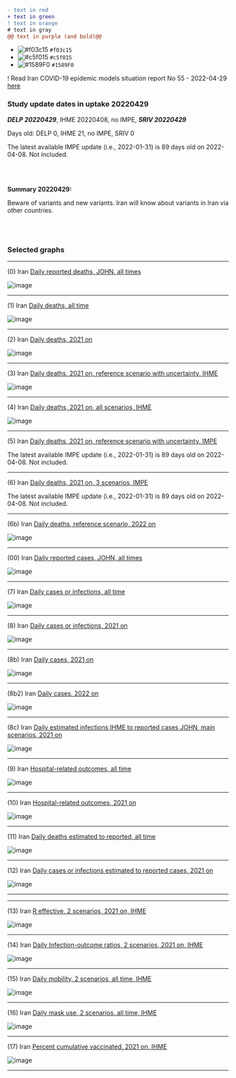 ```diff
- text in red
+ text in green
! text in orange
# text in gray
@@ text in purple (and bold)@@
```


- ![#f03c15](https://via.placeholder.com/15/f03c15/000000?text=+) `#f03c15`
- ![#c5f015](https://via.placeholder.com/15/c5f015/000000?text=+) `#c5f015`
- ![#1589F0](https://via.placeholder.com/15/1589F0/000000?text=+) `#1589F0`


! Read Iran COVID-19 epidemic models situation report No 55 - 2022-04-29 [here](https://github.com/pourmalek/covir2/blob/main/situation%20reports/55%20Iran%20COVID-19%20epidemic%20models%20situation%20report%20No%2055%20–%202022-04-29.pdf)

### Study update dates in uptake 20220429

**_DELP 20220429_**, IHME 20220408, no IMPE, **_SRIV 20220429_**

Days old: DELP 0, IHME 21, no IMPE, SRIV 0

The latest available IMPE update (i.e., 2022-01-31) is 89 days old on 2022-04-08. Not included.


<br/><br/> 

**Summary 20220429:**

Beware of variants and new variants. Iran will know about variants in Iran via other countries. 

<br/><br/> 


### Selected graphs

****

(0) Iran [Daily reported deaths, JOHN, all times](https://github.com/pourmalek/covir2/blob/main/20220429/output/graph%201%20COVID-19%20daily%20deaths%2C%20Iran%2C%20Johns%20Hopkins.pdf)

![image](https://user-images.githubusercontent.com/30849720/166081786-75424baa-4b18-4a27-bb60-5fd5486a7581.png)

****

(1) Iran [Daily deaths, all time](https://github.com/pourmalek/covir2/blob/main/20220429/output/graph%2011%20COVID-19%20daily%20deaths%2C%20Iran%2C%20reference%20scenarios%2C%20all%20time.pdf)

![image](https://user-images.githubusercontent.com/30849720/166081804-5557c38a-5c5c-469b-9efc-d977e1c77bec.png)

****

(2) Iran [Daily deaths, 2021 on](https://github.com/pourmalek/covir2/blob/main/20220429/output/graph%2012%20COVID-19%20daily%20deaths%2C%20Iran%2C%20reference%20scenarios.pdf)

![image](https://user-images.githubusercontent.com/30849720/166081830-88f383de-c379-4563-b9fe-ae7523d8ec3a.png)
 
****

(3) Iran [Daily deaths, 2021 on, reference scenario with uncertainty, IHME](https://github.com/pourmalek/covir2/blob/main/20220429/output/graph%2014%20COVID-19%20daily%20deaths%2C%20Iran%2C%20reference%20scenario%20with%20uncertainty%2C%20IHME.pdf)

![image](https://user-images.githubusercontent.com/30849720/166081932-6b349d47-c1f1-47cd-9da9-2c8980047e4f.png)

****

(4) Iran [Daily deaths, 2021 on, all scenarios, IHME](https://github.com/pourmalek/covir2/blob/main/20220429/output/graph%2015%20COVID-19%20daily%20deaths%2C%20Iran%2C%20all%20scenarios%2C%20IHME.pdf)

![image](https://user-images.githubusercontent.com/30849720/166082338-c108a3d9-6b77-457c-ad20-469fcb3b8b11.png)

****

(5) Iran [Daily deaths, 2021 on, reference scenario with uncertainty, IMPE](https://github.com/pourmalek/covir2/blob/main/20220429/output/graph%2016%20COVID-19%20daily%20deaths%2C%20Iran%2C%20reference%20scenario%20with%20uncertainty%2C%20IMPE.pdf)

The latest available IMPE update (i.e., 2022-01-31) is 89 days old on 2022-04-08. Not included.

****

(6) Iran [Daily deaths, 2021 on, 3 scenarios, IMPE](https://github.com/pourmalek/covir2/blob/main/20220429/output/graph%2017%20COVID-19%20daily%20deaths%2C%20Iran%2C%203%20scenarios%2C%20IMPE.pdf)

The latest available IMPE update (i.e., 2022-01-31) is 89 days old on 2022-04-08. Not included.

****

(6b) Iran [Daily deaths, reference scenario, 2022 on](https://github.com/pourmalek/covir2/blob/main/20220429/output/graph%2018%20COVID-19%20daily%20deaths%2C%20Iran%2C%20reference%20scenarios%2C%202022%20on.pdf)

![image](https://user-images.githubusercontent.com/30849720/166082374-2b6ec457-fdae-40e2-8d84-8da5b0e9f052.png)

****

(00) Iran [Daily reported cases, JOHN, all times](https://github.com/pourmalek/covir2/blob/main/20220429/output/graph%202%20COVID-19%20daily%20cases%2C%20Iran%2C%20Johns%20Hopkins.pdf)

![image](https://user-images.githubusercontent.com/30849720/166082404-e7ec4b3b-b7f6-47e6-9fce-6e9a0092283c.png)

****

(7) Iran [Daily cases or infections, all time](https://github.com/pourmalek/covir2/blob/main/20220429/output/graph%2021%20COVID-19%20daily%20cases%2C%20Iran%2C%20reference%20scenarios%2C%20all%20time.pdf)

![image](https://user-images.githubusercontent.com/30849720/166082441-3eb5aeb6-1ed6-489c-9d7b-b57e44c21d81.png)

****

(8) Iran [Daily cases or infections, 2021 on](https://github.com/pourmalek/covir2/blob/main/20220429/output/graph%2022%20COVID-19%20daily%20cases%2C%20Iran%2C%20reference%20scenarios.pdf)

![image](https://user-images.githubusercontent.com/30849720/166082491-6948b0f9-525a-4631-8afe-10822dc12fcc.png)
 
****

(8b) Iran [Daily cases, 2021 on](https://github.com/pourmalek/covir2/blob/main/20220429/output/graph%2022b%20COVID-19%20daily%20cases%2C%20Iran%2C%20reference%20scenarios.pdf)

![image](https://user-images.githubusercontent.com/30849720/166082534-aaa00256-ecb8-4b80-a38f-cafb83f3b4fd.png)
 
****

(8b2) Iran [Daily cases, 2022 on](https://github.com/pourmalek/covir2/blob/main/20220429/output/graph%2028%20COVID-19%20daily%20cases%2C%20Iran%2C%20reference%20scenarios%2C%202022%20on.pdf)

![image](https://user-images.githubusercontent.com/30849720/166082821-c9636676-35f9-4f45-8ffa-0770501382d6.png)

****

(8c) Iran [Daily estimated infections IHME to reported cases JOHN, main scenarios, 2021 on](https://github.com/pourmalek/covir2/blob/main/20220429/output/graph%2029%20C19%20daily%20estimated%20infections%20to%20reported%20cases%2C%20Iran%2C%20reference%20scenarios%202021.pdf)

![image](https://user-images.githubusercontent.com/30849720/166082856-3d6ff34e-9637-44b6-a31a-90a30b6b3b62.png)
 
****

(9) Iran [Hospital-related outcomes, all time](https://github.com/pourmalek/covir2/blob/main/20220429/output/graph%2071a%20COVID-19%20hospital-related%20outcomes%2C%20all%20time.pdf)

![image](https://user-images.githubusercontent.com/30849720/166082905-3c5eda21-1148-43ba-ba8e-9c5960a8e7ef.png)

****

(10) Iran [Hospital-related outcomes, 2021 on](https://github.com/pourmalek/covir2/blob/main/20220429/output/graph%2072%20COVID-19%20hospital-related%20outcomes%2C%20wo%20extremes%2C%202021.pdf)

![image](https://user-images.githubusercontent.com/30849720/166082938-e2f0df1a-9b90-4999-ae3b-d51f1a677733.png)
 
****

(11) Iran [Daily deaths estimated to reported, all time](https://github.com/pourmalek/covir2/blob/main/20220429/output/graph%2091%20COVID-19%20daily%20deaths%20estimated%20to%20reported%2C%20Iran%2C%20reference%20scenarios%2C%20all%20time.pdf)

![image](https://user-images.githubusercontent.com/30849720/166082973-5717b755-beca-4407-b3fc-dfcfd4f1855e.png)
 
****

(12) Iran [Daily cases or infections estimated to reported cases, 2021 on](https://github.com/pourmalek/covir2/blob/main/20220429/output/graph%2094%20COVID-19%20daily%20cases%20estimated%20to%20reported%2C%20Iran%2C%20reference%20scenarios.pdf) 

![image](https://user-images.githubusercontent.com/30849720/166083003-edf66988-bf58-49ee-9c59-807009a5ca54.png)
 
****
****

(13) Iran [R effective, 2 scenarios, 2021 on, IHME](https://github.com/pourmalek/covir2/blob/main/20220429/output/graph%20101%20COVID-19%20R%20effective%2C%20Iran%2C%202%20scenarios%2001jun2021%20on.pdf)

![image](https://user-images.githubusercontent.com/30849720/166083042-654fa317-4b7a-4c15-aedb-422383853c65.png)

****

(14) Iran [Daily Infection-outcome ratios, 2 scenarios, 2021 on, IHME](https://github.com/pourmalek/covir2/blob/main/20220429/output/graph%20102%20COVID-19%20daily%20Infection%20outcomes%20ratios%2C%20Iran%202%20scenarios%2C%20IHME.pdf)

![image](https://user-images.githubusercontent.com/30849720/166083211-d43a8b95-b8a3-44d5-b6b0-aabbee6b0246.png)

****

(15) Iran [Daily mobility, 2 scenarios, all time, IHME](https://github.com/pourmalek/covir2/blob/main/20220429/output/graph%20103%20COVID-19%20daily%20mobility%2C%20Iran%2C%202%20scenarios%20IHME.pdf)

![image](https://user-images.githubusercontent.com/30849720/166083248-dfe3a9f9-b70c-4a06-8182-7026ad0de5ac.png)

****

(16) Iran [Daily mask use, 2 scenarios, all time, IHME](https://github.com/pourmalek/covir2/blob/main/20220429/output/graph%20104%20COVID-19%20daily%20mask_use%2C%20Iran%2C%202%20scenarios%20IHME.pdf)

![image](https://user-images.githubusercontent.com/30849720/166083288-b08eea2d-65f3-4511-97b7-8f3882e79387.png)

****

(17) Iran [Percent cumulative vaccinated, 2021 on, IHME](https://github.com/pourmalek/covir2/blob/main/20220429/output/graph%20105%20COVID-19%20cumulative%20vaccinated%20percent%2C%20Iran%20IHME.pdf)

![image](https://user-images.githubusercontent.com/30849720/166083314-ffa09064-adff-432f-8e64-abdd754c58cb.png)

****



